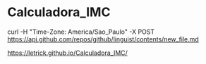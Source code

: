 # Calculadora_IMC
curl -H "Time-Zone: America/Sao_Paulo" -X POST https://api.github.com/repos/github/linguist/contents/new_file.md

https://letrick.github.io/Calculadora_IMC/
